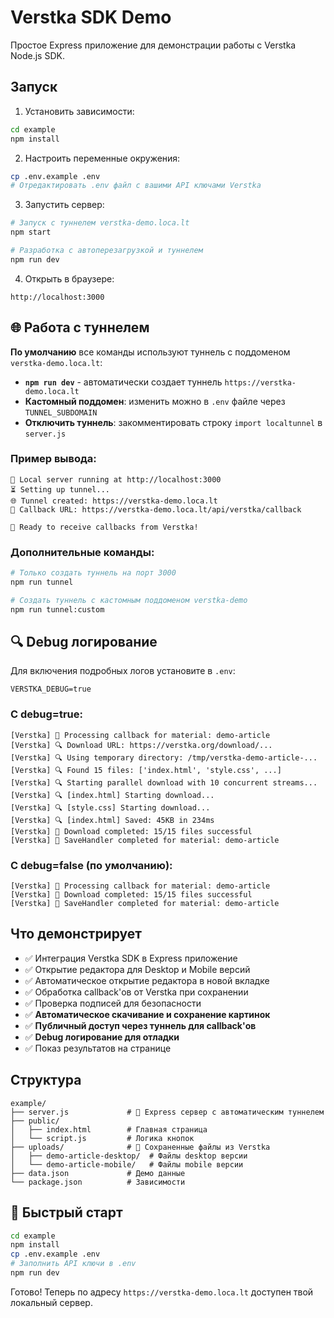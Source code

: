 # Verstka SDK Demo

Простое Express приложение для демонстрации работы с Verstka Node.js SDK.

## Запуск

1. Установить зависимости:
```bash
cd example
npm install
```

2. Настроить переменные окружения:
```bash
cp .env.example .env
# Отредактировать .env файл с вашими API ключами Verstka
```

3. Запустить сервер:

```bash
# Запуск с туннелем verstka-demo.loca.lt
npm start

# Разработка с автоперезагрузкой и туннелем
npm run dev
```

4. Открыть в браузере:
```
http://localhost:3000
```

## 🌐 Работа с туннелем

**По умолчанию** все команды используют туннель с поддоменом `verstka-demo.loca.lt`:

- **`npm run dev`** - автоматически создает туннель `https://verstka-demo.loca.lt`
- **Кастомный поддомен**: изменить можно в `.env` файле через `TUNNEL_SUBDOMAIN`
- **Отключить туннель**: закомментировать строку `import localtunnel` в `server.js`

### Пример вывода:
```
🚀 Local server running at http://localhost:3000
⏳ Setting up tunnel...
🌐 Tunnel created: https://verstka-demo.loca.lt
📧 Callback URL: https://verstka-demo.loca.lt/api/verstka/callback

🎯 Ready to receive callbacks from Verstka!
```

### Дополнительные команды:
```bash
# Только создать туннель на порт 3000
npm run tunnel

# Создать туннель с кастомным поддоменом verstka-demo
npm run tunnel:custom
```

## 🔍 Debug логирование

Для включения подробных логов установите в `.env`:
```
VERSTKA_DEBUG=true
```

### С debug=true:
```
[Verstka] 📝 Processing callback for material: demo-article
[Verstka] 🔍 Download URL: https://verstka.org/download/...
[Verstka] 🔍 Using temporary directory: /tmp/verstka-demo-article-...
[Verstka] 🔍 Found 15 files: ['index.html', 'style.css', ...]
[Verstka] 🔍 Starting parallel download with 10 concurrent streams...
[Verstka] 🔍 [index.html] Starting download...
[Verstka] 🔍 [style.css] Starting download...
[Verstka] 🔍 [index.html] Saved: 45KB in 234ms
[Verstka] 📝 Download completed: 15/15 files successful
[Verstka] 📝 SaveHandler completed for material: demo-article
```

### С debug=false (по умолчанию):
```
[Verstka] 📝 Processing callback for material: demo-article
[Verstka] 📝 Download completed: 15/15 files successful
[Verstka] 📝 SaveHandler completed for material: demo-article
```

## Что демонстрирует

- ✅ Интеграция Verstka SDK в Express приложение
- ✅ Открытие редактора для Desktop и Mobile версий
- ✅ Автоматическое открытие редактора в новой вкладке
- ✅ Обработка callback'ов от Verstka при сохранении
- ✅ Проверка подписей для безопасности
- ✅ **Автоматическое скачивание и сохранение картинок**
- ✅ **Публичный доступ через туннель для callback'ов**
- ✅ **Debug логирование для отладки**
- ✅ Показ результатов на странице

## Структура

```
example/
├── server.js             # 🚀 Express сервер с автоматическим туннелем
├── public/
│   ├── index.html        # Главная страница
│   └── script.js         # Логика кнопок
├── uploads/              # 📁 Сохраненные файлы из Verstka
│   ├── demo-article-desktop/  # Файлы desktop версии
│   └── demo-article-mobile/   # Файлы mobile версии
├── data.json             # Демо данные
└── package.json          # Зависимости
```

## 🚀 Быстрый старт

```bash
cd example
npm install
cp .env.example .env
# Заполнить API ключи в .env
npm run dev
```

Готово! Теперь по адресу `https://verstka-demo.loca.lt` доступен твой локальный сервер. 
